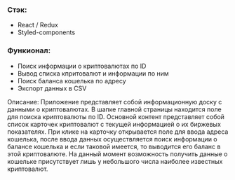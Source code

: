 ### Стэк:
* React / Redux 
* Styled-components

### Функионал:
* Поиск информации о криптовалютах по ID
* Вывод списка кпритовалют и информации по ним
* Поиск баланса кошелька по адресу
* Экспорт данных в CSV

Описание:
Приложение представляет собой информационную доску с данными о криптовалютах. В шапке главной страницы находится поле для поиска криптовалюты по ID. Основной контент представляет собой список карточек криптовалют с текущей информацией о их биржевых показателях. При клике на карточку открывается поле для ввода адреса кошелька, после ввода данных осуществляется поиск информации о балансе кошелька и если таковой имеется, то выводится его баланс в этой криптовалюте. На данный момент возможность получить данные о кошельке присутствует лишь у небольшого числа наиболее известных криптовалют.